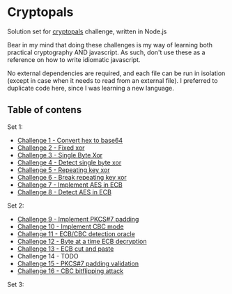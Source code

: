 # Cryptopals
Solution set for [cryptopals](https://cryptopals.com/) challenge, written in Node.js

Bear in my mind that doing these challenges is my way of learning both practical cryptography AND javascript. As such, don't use these as a reference on how to write idiomatic javascript.

No external dependencies are required, and each file can be run in isolation (except in case when it needs to read from an external file). I preferred to duplicate code here, since I was learning a new language.

## Table of contens
Set 1:
* [Challenge 1 - Convert hex to base64](set1/hex_to_base64.js)
* [Challenge 2 - Fixed xor](set1/xor.js)
* [Challenge 3 - Single Byte Xor](set1/single_byte_xor.js)
* [Challenge 4 - Detect single byte xor](set1/detect_single_byte_xor.js)
* [Challenge 5 - Repeating key xor](set1/repeating_key_xor.js)
* [Challenge 6 - Break repeating key xor](set1/break_repeating_key.js)
* [Challenge 7 - Implement AES in ECB](set1/encrypt_ecb.js)
* [Challenge 8 - Detect AES in ECB](set1/detect_ecb.js)

Set 2:
* [Challenge 9 - Implement PKCS#7 padding](set2/pkcs7_padding.js)
* [Challenge 10 - Implement CBC mode](set2/implement_cbc.js)
* [Challenge 11 - ECB/CBC detection oracle](set2/ecb_detect_oracle.js)
* [Challenge 12 - Byte at a time ECB decryption](set2/byte_at_time_ecb.js)
* [Challenge 13 - ECB cut and paste](set2/ecb_cut_and_paste.js)
* Challenge 14 - TODO
* [Challenge 15 - PKCS#7 padding validation](set2/pkcs7_padding_validation.js)
* [Challenge 16 - CBC bitflipping attack](set2/cbc_bitflip.js)

Set 3: